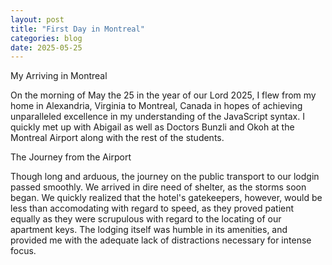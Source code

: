 ```yaml
---
layout: post
title: "First Day in Montreal"
categories: blog
date: 2025-05-25
---
```


My Arriving in Montreal

On the morning of May the 25 in the year of our Lord 2025, I flew from my home in Alexandria, Virginia to Montreal, Canada in hopes of achieving unparalleled excellence in my understanding of the JavaScript syntax. I quickly met up with Abigail as well as Doctors Bunzli and Okoh at the Montreal Airport along with the rest of the students.

The Journey from the Airport

Though long and arduous, the journey on the public transport to our lodgin passed smoothly. We arrived in dire need of shelter, as the storms soon began. We quickly realized that the hotel's gatekeepers, however, would be less than accomodating with regard to speed, as they proved patient equally as they were scrupulous with regard to the locating of our apartment keys. The lodging itself was humble in its amenities, and provided me with the adequate lack of distractions necessary for intense focus.

